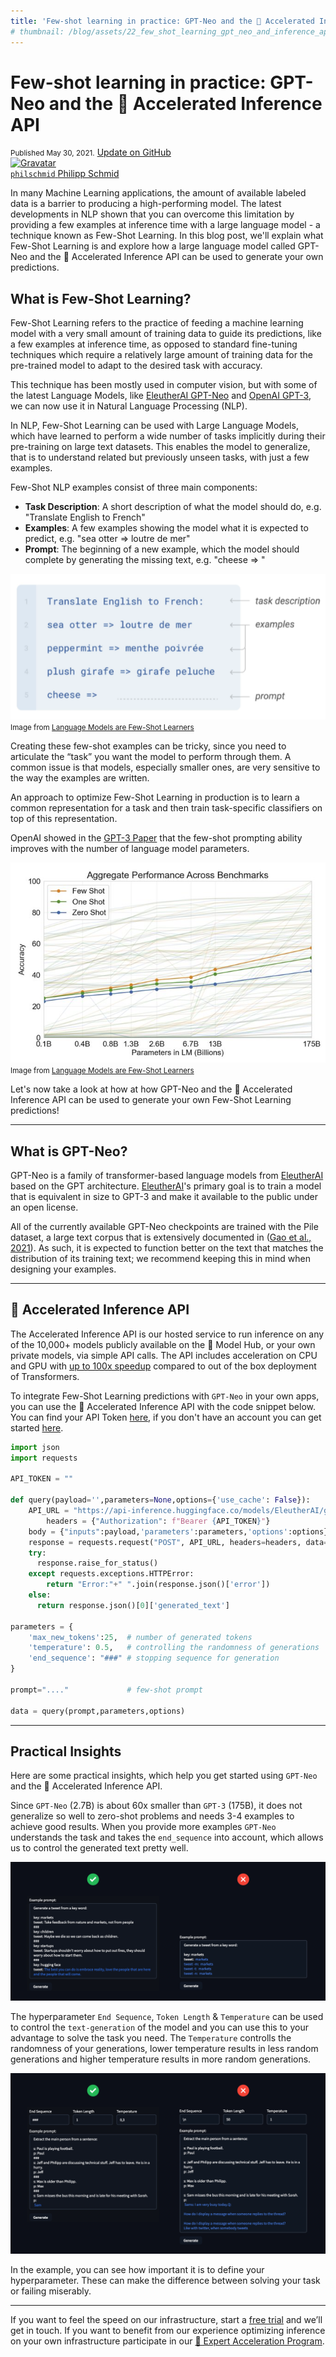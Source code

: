 ```yaml
---
title: 'Few-shot learning in practice: GPT-Neo and the 🤗 Accelerated Inference API'
# thumbnail: /blog/assets/22_few_shot_learning_gpt_neo_and_inference_api/thumbnail.png
---
```


<h1>
    Few-shot learning in practice: GPT-Neo and the 🤗 Accelerated Inference API
</h1>

<div class="blog-metadata">
    <small>Published May 30, 2021.</small>
    <a target="_blank" class="btn no-underline text-sm mb-5 font-sans" href="https://github.com/huggingface/blog/blob/master/sagemaker-distributed-training-seq2seq.md">
        Update on GitHub
    </a>
</div>

<div class="author-card">
    <a href="/philschmid">
        <img class="avatar avatar-user" src="https://aeiljuispo.cloudimg.io/v7/https://s3.amazonaws.com/moonup/production/uploads/1613142338662-5ff5d596f244529b3ec0fb89.png?w=200&h=200&f=face" title="Gravatar">
        <div class="bfc">
            <code>philschmid</code>
            <span class="fullname">Philipp Schmid</span>
        </div>
    </a>
</div>

In many Machine Learning applications, the amount of available labeled data is a barrier to producing a high-performing model. The latest developments in NLP shown that you can overcome this limitation by providing a few examples at inference time with a large language model - a technique known as Few-Shot Learning. In this blog post, we'll explain what Few-Shot Learning is and explore how a large language model called GPT-Neo and the 🤗 Accelerated Inference API can be used to generate your own predictions.

<script defer src="https://gpt-neo-accelerated-inference-api.s3-eu-west-1.amazonaws.com/fewShotInference.js"></script>
<few-shot-inference-widget ></few-shot-inference-widget>


## What is Few-Shot Learning?

Few-Shot Learning refers to the practice of feeding a machine learning model with a very small amount of training data to guide its predictions, like a few examples at inference time, as opposed to standard fine-tuning techniques which require a relatively large amount of training data for the pre-trained model to adapt to the desired task with accuracy.

This technique has been mostly used in computer vision, but with some of the latest Language Models, like [EleutherAI GPT-Neo](https://www.eleuther.ai/projects/gpt-neo/) and [OpenAI GPT-3](https://openai.com/blog/gpt-3-apps/), we can now use it in Natural Language Processing (NLP). 

In NLP, Few-Shot Learning can be used with Large Language Models, which have learned to perform a wide number of tasks implicitly during their pre-training on large text datasets. This enables the model to generalize, that is to understand related but previously unseen tasks, with just a few examples.

Few-Shot NLP examples consist of three main components: 

- **Task Description**: A short description of what the model should do, e.g. "Translate English to French"
- **Examples**: A few examples showing the model what it is expected to predict, e.g. "sea otter => loutre de mer"
- **Prompt**: The beginning of a new example, which the model should complete by generating the missing text, e.g. "cheese => "

![few-shot-prompt](assets/22_few_shot_learning_gpt_neo_and_inference_api/few-shot-prompt.png)  
<small>Image from <a href="https://arxiv.org/abs/2005.14165" target="_blank">Language Models are Few-Shot Learners</a></small>

Creating these few-shot examples can be tricky, since you need to articulate the “task” you want the model to perform through them. A common issue is that models, especially smaller ones, are very sensitive to the way the examples are written.

An approach to optimize Few-Shot Learning in production is to learn a common representation for a task and then train task-specific classifiers on top of this representation.

OpenAI showed in the [GPT-3 Paper](https://arxiv.org/abs/2005.14165) that the few-shot prompting ability improves with the number of language model parameters.

![few-shot-performance](assets/22_few_shot_learning_gpt_neo_and_inference_api/few-shot-performance.png)  
<small>Image from <a href="https://arxiv.org/abs/2005.14165" target="_blank">Language Models are Few-Shot Learners</a></small>

Let's now take a look at how at how GPT-Neo and the 🤗 Accelerated Inference API can be used to generate your own Few-Shot Learning predictions!

---

## What is GPT-Neo?

GPT⁠-⁠Neo is a family of transformer-based language models from [EleutherAI](https://www.eleuther.ai/projects/gpt-neo/) based on the GPT architecture. [EleutherAI](https://www.eleuther.ai)'s primary goal is to train a model that is equivalent in size to GPT⁠-⁠3 and make it available to the public under an open license.

All of the currently available GPT-Neo checkpoints are trained with the Pile dataset, a large text corpus that is extensively documented in ([Gao et al., 2021](https://arxiv.org/abs/2101.00027)). As such, it is expected to function better on the text that matches the distribution of its training text; we recommend keeping this in mind when designing your examples.

---

## 🤗 Accelerated Inference API

The Accelerated Inference API is our hosted service to run inference on any of the 10,000+ models publicly available on the 🤗 Model Hub, or your own private models, via simple API calls. The API includes acceleration on CPU and GPU with [up to 100x speedup](https://huggingface.co/blog/accelerated-inference) compared to out of the box deployment of Transformers.

To integrate Few-Shot Learning predictions with `GPT-Neo` in your own apps, you can use the 🤗 Accelerated Inference API with the code snippet below. You can find your API Token [here](https://huggingface.co/settings/token), if you don't have an account you can get started [here](https://huggingface.co/pricing).

```python
import json
import requests

API_TOKEN = ""

def query(payload='',parameters=None,options={'use_cache': False}):
    API_URL = "https://api-inference.huggingface.co/models/EleutherAI/gpt-neo-2.7B"
		headers = {"Authorization": f"Bearer {API_TOKEN}"}
    body = {"inputs":payload,'parameters':parameters,'options':options}
    response = requests.request("POST", API_URL, headers=headers, data= json.dumps(body))
    try:
      response.raise_for_status()
    except requests.exceptions.HTTPError:
        return "Error:"+" ".join(response.json()['error'])
    else:
      return response.json()[0]['generated_text']

parameters = {
    'max_new_tokens':25,  # number of generated tokens
    'temperature': 0.5,   # controlling the randomness of generations
    'end_sequence': "###" # stopping sequence for generation
}

prompt="...."             # few-shot prompt

data = query(prompt,parameters,options)
```

---
## Practical Insights

Here are some practical insights, which help you get started using `GPT-Neo` and the 🤗 Accelerated Inference API.

Since `GPT-Neo` (2.7B) is about 60x smaller than `GPT-3` (175B), it does not generalize so well to zero-shot problems and needs 3-4 examples to achieve good results. When you provide more examples `GPT-Neo` understands the task and takes the `end_sequence` into account, which allows us to control the generated text pretty well. 

![insights-benefit-of-examples](assets/22_few_shot_learning_gpt_neo_and_inference_api/insights-benefit-of-examples.png)

The hyperparameter `End Sequence`, `Token Length` & `Temperature` can be used to control the `text-generation` of the model and you can use this to your advantage to solve the task you need. The `Temperature` controlls the randomness of your generations, lower temperature results in less random generations and higher temperature results in more random generations.

![insights-benefit-of-hyperparameter](assets/22_few_shot_learning_gpt_neo_and_inference_api/insights-benefit-of-hyperparameter.png)

In the example, you can see how important it is to define your hyperparameter. These can make the difference between solving your task or failing miserably.



---

If you want to feel the speed on our infrastructure, start a [free trial](https://huggingface.co/pricing) and we’ll get in touch. If you want to benefit from our experience optimizing inference on your own infrastructure participate in our [🤗 Expert Acceleration Program](https://huggingface.co/support).
